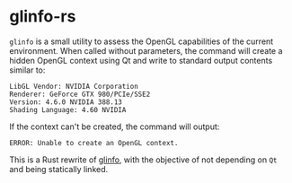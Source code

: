 glinfo-rs
=========

`glinfo` is a small utility to assess the OpenGL capabilities of the current environment. When called without parameters, the command will create a hidden OpenGL context using Qt and write to standard output contents similar to:

```
LibGL Vendor: NVIDIA Corporation
Renderer: GeForce GTX 980/PCIe/SSE2
Version: 4.6.0 NVIDIA 388.13
Shading Language: 4.60 NVIDIA
```

If the context can't be created, the command will output:

```
ERROR: Unable to create an OpenGL context.
```

This is a Rust rewrite of [glinfo](https://github.com/ESSS/glinfo), with the objective of not depending on `Qt` and being statically linked.

